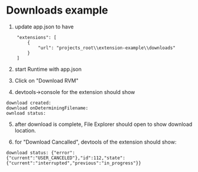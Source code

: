 # Downloads example

1. update app.json to have

~~~
	"extensions": [
		{
			"url": "projects_root\\extension-example\\downloads"
		}
	]
~~~

2. start Runtime with app.json

3. Click on "Download RVM"

4. devtools->console for the extension should show

~~~
download created:
download onDeterminingFilename:
ownload status:
~~~

5. after download is complete,  File Explorer should open to show download location.

6. for "Download Cancalled",  devtools of the extension should show:

~~~
download status: {"error":{"current":"USER_CANCELED"},"id":112,"state":{"current":"interrupted","previous":"in_progress"}}
~~~